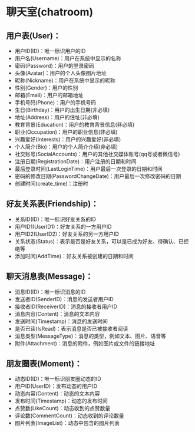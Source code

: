 # 聊天室(chatroom)
## 用户表(User)：
* 用户ID(ID)：唯一标识用户的ID
* 用户名(Username)：用户在系统中显示的名称
* 密码(Password)：用户的登录密码
* 头像(Avatar)：用户的个人头像图片地址
* 昵称(Nickname)：用户在系统中显示的昵称
* 性别(Gender)：用户的性别
* 邮箱(Email)：用户的邮箱地址
* 手机号码(Phone)：用户的手机号码
* 生日(Birthday)：用户的出生日期(非必填)
* 地址(Address)：用户的住址(非必填)
* 教育背景(Education)：用户的教育背景信息(非必填)
* 职业(Occupation)：用户的职业信息(非必填)
* 兴趣爱好(Interests)：用户的兴趣爱好(非必填)
* 个人简介(Bio)：用户的个人简介介绍(非必填)
* 社交账号(SocialAccounts)：用户的其他社交媒体账号(qq号或者微信号)
* 注册日期(RegistrationDate)：用户注册的日期和时间
* 最后登录时间(LastLoginTime)：用户最后一次登录的日期和时间
* 密码的修改日期(PasswordChangeDate)：用户最后一次修改密码的日期
* 创建时间(create_time)：注册时
## 好友关系表(Friendship)：
* 关系ID(ID)：唯一标识好友关系的ID
* 用户ID1(UserID1)：好友关系的一方用户ID
* 用户ID2(UserID2)：好友关系的另一方用户ID
* 关系状态(Status)：表示是否是好友关系，可以是已成为好友、待确认、已拒绝等
* 添加时间(AddTime)：好友关系被创建的日期和时间
## 聊天消息表(Message)：
* 消息ID(ID)：唯一标识消息的ID
* 发送者ID(SenderID)：消息的发送者用户ID
* 接收者ID(ReceiverID)：消息的接收者用户ID
* 消息内容(Content)：消息的文本内容
* 发送时间(Timestamp)：消息的发送时间
* 是否已读(IsRead)：表示消息是否已被接收者阅读
* 消息类型(MessageType)：消息的类型，例如文本、图片、语音等
* 附件(Attachment)：消息的附件，例如图片或文件的链接地址
## 朋友圈表(Moment)：
* 动态ID(ID)：唯一标识朋友圈动态的ID
* 用户ID(UserID)：发布动态的用户ID
* 动态内容(Content)：动态的文本内容
* 发布时间(Timestamp)：动态的发布时间
* 点赞数(LikeCount)：动态收到的点赞数量
* 评论数(CommentCount)：动态收到的评论数量
* 图片列表(ImageList)：动态中包含的图片列表